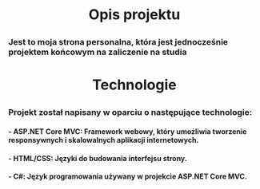 # <p align="center">Opis projektu</p>
### Jest to moja strona personalna, która jest jednocześnie projektem końcowym na zaliczenie na studia

# <p align="center">Technologie</p>
### Projekt został napisany w oparciu o następujące technologie:

#### - ASP.NET Core MVC: Framework webowy, który umożliwia tworzenie responsywnych i skalowalnych aplikacji internetowych.
#### - HTML/CSS: Języki do budowania interfejsu strony.
#### - C#: Język programowania używany w projekcie ASP.NET Core MVC.
